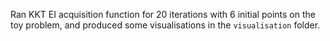 Ran KKT EI acquisition function for 20 iterations with 6 initial points on the toy problem, and produced some visualisations in the `visualisation` folder.